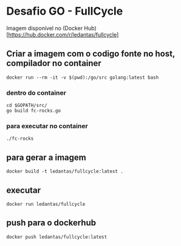 # Desafio GO - FullCycle

Imagem disponível no (Docker Hub)[https://hub.docker.com/r/ledantas/fullcycle]

## Criar a imagem com o codigo fonte no host, compilador no container
```
docker run --rm -it -v $(pwd):/go/src golang:latest bash 
```
### dentro do container
```
cd $GOPATH/src/
go build fc-rocks.go 
```

### para executar no container
```
./fc-rocks
```

## para gerar a imagem
```
docker build -t ledantas/fullcycle:latest .
```

## executar
```
docker run ledantas/fullcycle
```

## push para o dockerhub
```
docker push ledantas/fullcycle:latest
```
